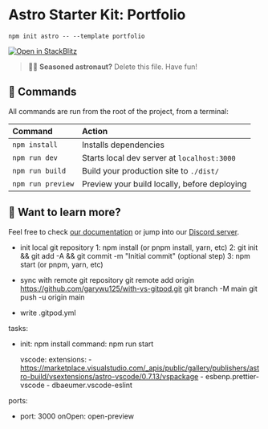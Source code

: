 # Astro Starter Kit: Portfolio

```
npm init astro -- --template portfolio
```

[![Open in StackBlitz](https://developer.stackblitz.com/img/open_in_stackblitz.svg)](https://stackblitz.com/github/snowpackjs/astro/tree/latest/examples/portfolio)

> 🧑‍🚀 **Seasoned astronaut?** Delete this file. Have fun!

## 🧞 Commands

 



All commands are run from the root of the project, from a terminal:

| Command           | Action                                       |
|:----------------  |:-------------------------------------------- |
| `npm install`     | Installs dependencies                        |
| `npm run dev`     | Starts local dev server at `localhost:3000`  |
| `npm run build`   | Build your production site to `./dist/`      |
| `npm run preview` | Preview your build locally, before deploying |

## 👀 Want to learn more?

Feel free to check [our documentation](https://github.com/snowpackjs/astro) or jump into our [Discord server](https://astro.build/chat).

- init local git repository
1: npm install (or pnpm install, yarn, etc)
2: git init && git add -A && git commit -m "Initial commit" (optional step)
3: npm start (or pnpm, yarn, etc)


- sync with remote git repository
git remote add origin https://github.com/garywu125/with-vs-gitpod.git
git branch -M main
git push -u origin main


- write .gitpod.yml

tasks:
  - init: npm install
    command: npm run start

    vscode:
      extensions:
        - https://marketplace.visualstudio.com/_apis/public/gallery/publishers/astro-build/vsextensions/astro-vscode/0.7.13/vspackage
        - esbenp.prettier-vscode
        - dbaeumer.vscode-eslint

ports:
  - port: 3000
    onOpen: open-preview